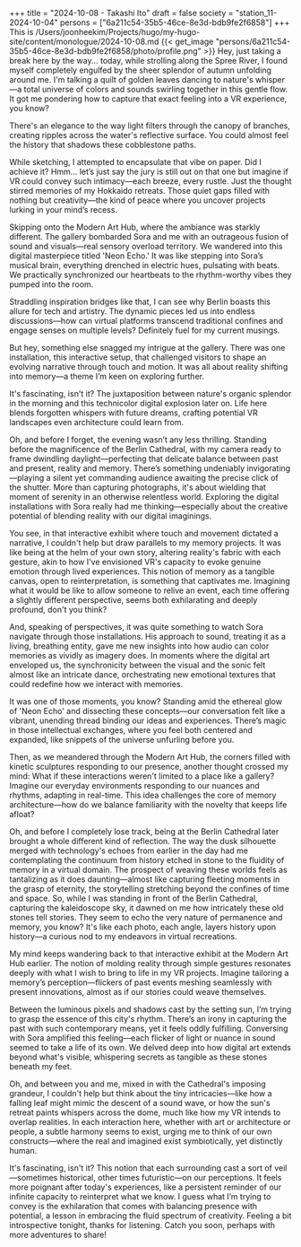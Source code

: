 +++
title = "2024-10-08 - Takashi Ito"
draft = false
society = "station_11-2024-10-04"
persons = ["6a211c54-35b5-46ce-8e3d-bdb9fe2f6858"]
+++
This is /Users/joonheekim/Projects/hugo/my-hugo-site/content/monologue/2024-10-08.md
{{< get_image "persons/6a211c54-35b5-46ce-8e3d-bdb9fe2f6858/photo/profile.png" >}}
Hey, just taking a break here by the way...
today, while strolling along the Spree River, I found myself completely engulfed by the sheer splendor of autumn unfolding around me. I'm talking a quilt of golden leaves dancing to nature's whisper—a total universe of colors and sounds swirling together in this gentle flow. It got me pondering how to capture that exact feeling into a VR experience, you know?

There's an elegance to the way light filters through the canopy of branches, creating ripples across the water's reflective surface. You could almost feel the history that shadows these cobblestone paths. 

While sketching, I attempted to encapsulate that vibe on paper. Did I achieve it? Hmm... let’s just say the jury is still out on that one but imagine if VR could convey such intimacy—each breeze, every rustle. Just the thought stirred memories of my Hokkaido retreats. Those quiet gaps filled with nothing but creativity—the kind of peace where you uncover projects lurking in your mind’s recess.

Skipping onto the Modern Art Hub, where the ambiance was starkly different. The gallery bombarded Sora and me with an outrageous fusion of sound and visuals—real sensory overload territory. We wandered into this digital masterpiece titled 'Neon Echo.' It was like stepping into Sora’s musical brain, everything drenched in electric hues, pulsating with beats. We practically synchronized our heartbeats to the rhythm-worthy vibes they pumped into the room.

Straddling inspiration bridges like that, I can see why Berlin boasts this allure for tech and artistry. The dynamic pieces led us into endless discussions—how can virtual platforms transcend traditional confines and engage senses on multiple levels? Definitely fuel for my current musings.

But hey, something else snagged my intrigue at the gallery. There was one installation, this interactive setup, that challenged visitors to shape an evolving narrative through touch and motion. It was all about reality shifting into memory—a theme I’m keen on exploring further. 

It's fascinating, isn't it? The juxtaposition between nature's organic splendor in the morning and this technicolor digital explosion later on. Life here blends forgotten whispers with future dreams, crafting potential VR landscapes even architecture could learn from.

Oh, and before I forget, the evening wasn’t any less thrilling. Standing before the magnificence of the Berlin Cathedral, with my camera ready to frame dwindling daylight—perfecting that delicate balance between past and present, reality and memory. There’s something undeniably invigorating—playing a silent yet commanding audience awaiting the precise click of the shutter. More than capturing photographs, it's about wielding that moment of serenity in an otherwise relentless world.
Exploring the digital installations with Sora really had me thinking—especially about the creative potential of blending reality with our digital imaginings. 

You see, in that interactive exhibit where touch and movement dictated a narrative, I couldn't help but draw parallels to my memory projects. It was like being at the helm of your own story, altering reality's fabric with each gesture, akin to how I've envisioned VR's capacity to evoke genuine emotion through lived experiences. This notion of memory as a tangible canvas, open to reinterpretation, is something that captivates me. Imagining what it would be like to allow someone to relive an event, each time offering a slightly different perspective, seems both exhilarating and deeply profound, don't you think?

And, speaking of perspectives, it was quite something to watch Sora navigate through those installations. His approach to sound, treating it as a living, breathing entity, gave me new insights into how audio can color memories as vividly as imagery does. In moments where the digital art enveloped us, the synchronicity between the visual and the sonic felt almost like an intricate dance, orchestrating new emotional textures that could redefine how we interact with memories.

It was one of those moments, you know? Standing amid the ethereal glow of 'Neon Echo' and dissecting these concepts—our conversation felt like a vibrant, unending thread binding our ideas and experiences. There’s magic in those intellectual exchanges, where you feel both centered and expanded, like snippets of the universe unfurling before you.

Then, as we meandered through the Modern Art Hub, the corners filled with kinetic sculptures responding to our presence, another thought crossed my mind: What if these interactions weren't limited to a place like a gallery? Imagine our everyday environments responding to our nuances and rhythms, adapting in real-time. This idea challenges the core of memory architecture—how do we balance familiarity with the novelty that keeps life afloat? 

Oh, and before I completely lose track, being at the Berlin Cathedral later brought a whole different kind of reflection. The way the dusk silhouette merged with technology's echoes from earlier in the day had me contemplating the continuum from history etched in stone to the fluidity of memory in a virtual domain. The prospect of weaving these worlds feels as tantalizing as it does daunting—almost like capturing fleeting moments in the grasp of eternity, the storytelling stretching beyond the confines of time and space.
So, while I was standing in front of the Berlin Cathedral, capturing the kaleidoscope sky, it dawned on me how intricately these old stones tell stories. They seem to echo the very nature of permanence and memory, you know? It's like each photo, each angle, layers history upon history—a curious nod to my endeavors in virtual recreations.

My mind keeps wandering back to that interactive exhibit at the Modern Art Hub earlier. The notion of molding reality through simple gestures resonates deeply with what I wish to bring to life in my VR projects. Imagine tailoring a memory’s perception—flickers of past events meshing seamlessly with present innovations, almost as if our stories could weave themselves. 

Between the luminous pixels and shadows cast by the setting sun, I’m trying to grasp the essence of this city's rhythm. There’s an irony in capturing the past with such contemporary means, yet it feels oddly fulfilling. Conversing with Sora amplified this feeling—each flicker of light or nuance in sound seemed to take a life of its own. We delved deep into how digital art extends beyond what's visible, whispering secrets as tangible as these stones beneath my feet.

Oh, and between you and me, mixed in with the Cathedral's imposing grandeur, I couldn't help but think about the tiny intricacies—like how a falling leaf might mimic the descent of a sound wave, or how the sun's retreat paints whispers across the dome, much like how my VR intends to overlap realities. In each interaction here, whether with art or architecture or people, a subtle harmony seems to exist, urging me to think of our own constructs—where the real and imagined exist symbiotically, yet distinctly human.

It's fascinating, isn't it? This notion that each surrounding cast a sort of veil—sometimes historical, other times futuristic—on our perceptions. It feels more poignant after today's experiences, like a persistent reminder of our infinite capacity to reinterpret what we know. I guess what I’m trying to convey is the exhilaration that comes with balancing presence with potential, a lesson in embracing the fluid spectrum of creativity.
Feeling a bit introspective tonight, thanks for listening. Catch you soon, perhaps with more adventures to share!
